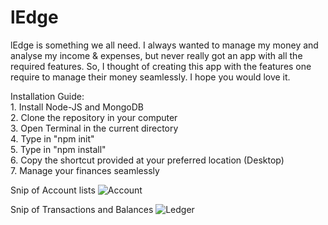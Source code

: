 # lEdge
lEdge is something we all need. I always wanted to manage my money and analyse my income & expenses, but never really got an app with all the required features. So, I thought of creating this app with the features one require to manage their money seamlessly. I hope you would love it.

Installation Guide: <br/>
        1. Install Node-JS and MongoDB<br/>
        2. Clone the repository in your computer<br/>
        3. Open Terminal in the current directory<br/>
        4. Type in "npm init"<br/>
        5. Type in "npm install"<br/>
        6. Copy the shortcut provided at your preferred location (Desktop)<br/>
        7. Manage your finances seamlessly

Snip of Account lists
![Account](https://user-images.githubusercontent.com/24636070/106957537-1d3c2600-675e-11eb-9cc2-1451216b2f4e.PNG)

Snip of Transactions and Balances
![Ledger](https://user-images.githubusercontent.com/24636070/106957540-1f9e8000-675e-11eb-8973-89b15d9ae239.PNG)


